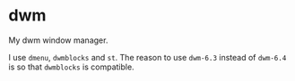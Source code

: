 # dwm
My dwm window manager.

I use `dmenu`, `dwmblocks` and `st`. The reason to use `dwm-6.3` instead of `dwm-6.4` is so that `dwmblocks` is compatible.
